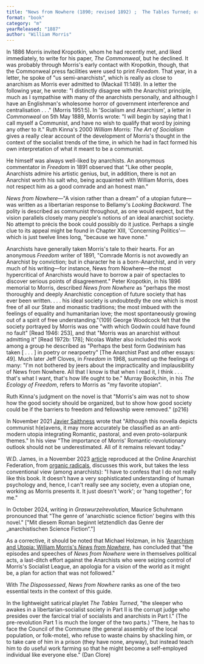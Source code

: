 ```yaml
---
title: "News from Nowhere (1890; revised 1892) ;  The Tables Turned; or, Nupkins Awakened: A Socialist Interlude (1887)"
format: "book"
category: "m"
yearReleased: "1887"
author: "William Morris"
---
```


In 1886 Morris invited Kropotkin, whom he had recently met, and liked immediately, to write for his paper,  _The Commonweal_, but he declined. It was probably through Morris's early contact with Kropotkin, though, that the Commonweal press facilities were used to print _Freedom_. That year, in a letter, he spoke of  "us semi-anarchists", which is really as close to anarchism as Morris ever admitted to (Mackail 11:149). In a letter the following year, he wrote:  "I distinctly disagree with the Anarchist principle, much as I sympathise with many of the anarchists personally, and although I have an Englishman's wholesome horror of government interference and centralisation . . ." (Morris 1951:5). In  'Socialism and Anarchism', a letter in _Commonweal_ on 5th May 1889, Morris wrote:  "I will begin by saying that I call myself a Communist, and have no wish to  qualify that word by joining any other to it." Ruth Kinna's 2000 _William Morris: The Art of Socialism_ gives a really clear account of the development of Morris's thought in the context of the socialist trends of the time, in which he had in fact formed his own interpretation of what it meant to be a communist.

He himself was always well-liked by anarchists. An anonymous commentator in _Freedom_ in 1891 observed that  "Like other people, Anarchists admire his artistic genius, but, in addition,  there is not an Anarchist worth his salt who, being acquainted with William  Morris, does not respect him as a good comrade and an honest man."

<em>News from Nowhere</em>—"A vision rather than a dream" of a utopian future—was written as a libertarian response to Bellamy's _Looking Backward_. The polity is described as communist throughout, as one would expect, but the vision parallels closely many people's notions of an ideal anarchist society. No attempt to précis the book could possibly do it justice. Perhaps a single clue to its appeal might be found in Chapter XIII,  'Concerning Politics'—which is just twelve lines long, "because we have none."

Anarchists have generally taken Morris's tale to their hearts. For an anonymous _Freedom_ writer of 1891,  "Comrade Morris is not avowedly an Anarchist by conviction; but in character he is a born-Anarchist, and in very much of his writing—for instance, News from Nowhere—the most hypercritical of Anarchists would have to borrow a pair of spectacles to discover serious points of disagreement." Peter Kropotkin, in his 1896 memorial to Morris, described _News from Nowhere_ as  "perhaps the most thoroughly and deeply Anarchistic conception of future society that has ever been written. . . . his ideal society is undoubtedly the one which is most free of all our State and monastic traditions; the most imbued with the feelings of equality and humanitarian love; the most spontaneously growing out of a spirit of free understanding."(109) George Woodcock felt that the society portrayed by Morris was one "with which Godwin could have found no fault" [Read 1946: 253], and that "Morris was an anarchist without admitting it" [Read 1972b: 178]; Nicolas Walter also included this work among a group he described as "Perhaps the best form Godwinism has taken [ . . . ] in poetry or nearpoetry" [The Anarchist Past and other essays: 49]. Much later Jeff Cloves, in _Freedom_ in 1968, summed up the feelings of many:  "I'm not bothered by jeers about the impracticality and implausibility of News from Nowhere. All that I know is that when I read it, I think . . . that's what I want, that's how life ought to be."  Murray Bookchin, in his _The Ecology of Freedom_, refers to Morris as "my favorite utopian".

Ruth Kinna's judgment on the novel is that "Morris's aim was not to show how the good society should be organized, but to show how good society could be if the barriers to freedom and fellowship were removed." (p216)

In November 2021 <a href="https://www.thecommoner.org.uk/science-fiction-as-protest-art-part-iii-on-the-shores-of-communist-h-e-avens/">Javier Saithness</a> wrote that "Although this novella depicts communist h(e)avens, it may more accurately be classified as an anti-modern utopia integrating Romantic, pastoral, and even proto-solarpunk themes." In his view "The importance of Morris' Romantic-revolutionary outlook should not be underestimated. All of it remains relevant today."

W.D. James, in a November 2023 <a href="https://www.anarchistfederation.net/william-morris-dreaming-of-justice-and-of-home-egalitarian-anti-modernism-part-6/">article</a> reproduced at the Online Anarchist Federation, from <a href="https://orgrad.wordpress.com/2023/11/28/william-morris-dreaming-of-justice-and-of-home-egalitarian-anti-modernism-part-6/">organic radicals</a>, discusses this work, but takes the less conventional view (among anarchists): "I have to confess that I do not really like this book. It doesn’t have a very sophisticated understanding of human psychology and, hence, I can't really see any society, even a utopian one, working as Morris presents it. It just doesn't 'work'; or 'hang together'; for me."

In October 2024, writing in _Graswurzelrevolution_, Maurice Schuhmann pronounced that "The genre of 'anarchistic science fiction' begins with this novel." ["Mit diesem Roman beginnt letztendlich das Genre der „anarchistischen Science Fiction“."]

As a corrective, it should be noted that Michael Holzman, in his '<a href="https://morrisarchive.lib.uiowa.edu/items/show/981">Anarchism and Utopia: William Morris's <em>News from Nowhere</em></a>, has concluded that "the episodes and speeches of <em>News from Nowhere </em>were in themselves political acts, a last-ditch effort against the Anarchists who were seizing control of Morris's Socialist League, an apologia for a vision of the world as it might be, a plan for action that was not followed."

With _The Dispossessed_, _News from Nowhere_ ranks as one of the two essential texts in the context of this guide.

In the  lightweight satirical playlet _The Tables Turned_, "the sleeper who awakes in a libertarian-socialist society in Part II is the corrupt judge who presides over the farcical trial of socialists and anarchists in Part I." (The pre-revolution  Part 1 is much the longer of the two parts.) "There, he has to face the Council of the Commune (the general assembly of the local population, or folk-mote), who refuse to waste chains by shackling him, or to take care of him in a prison (they have none, anyway), but instead teach him to do useful work farming so that he might become a self-employed individual like everyone else." (Dan Clore)

